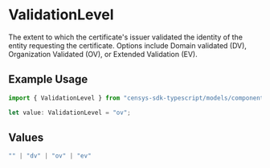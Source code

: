 # ValidationLevel

The extent to which the certificate's issuer validated the identity of the entity requesting the certificate. Options include Domain validated (DV), Organization Validated (OV), or Extended Validation (EV).

## Example Usage

```typescript
import { ValidationLevel } from "censys-sdk-typescript/models/components";

let value: ValidationLevel = "ov";
```

## Values

```typescript
"" | "dv" | "ov" | "ev"
```